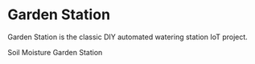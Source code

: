 # Garden Station

Garden Station is the classic DIY automated watering station IoT
project.

Soil Moisture Garden Station
